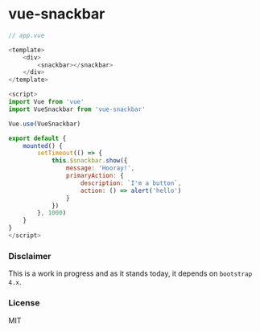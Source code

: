 # vue-snackbar

```js
// app.vue

<template>
    <div>   
        <snackbar></snackbar>
    </div>
</template>

<script>
import Vue from 'vue'
import VueSnackbar from 'vue-snackbar'

Vue.use(VueSnackbar)

export default {
    mounted() {
        setTimeout(() => {
            this.$snackbar.show({
                message: 'Hooray!',
                primaryAction: {
                    description: `I'm a button`,
                    action: () => alert('hello')
                }
            })
        }, 1000)
    }
}
</script>
```

### Disclaimer

This is a work in progress and as it stands today, it depends on `bootstrap 4.x`.


### License

MIT